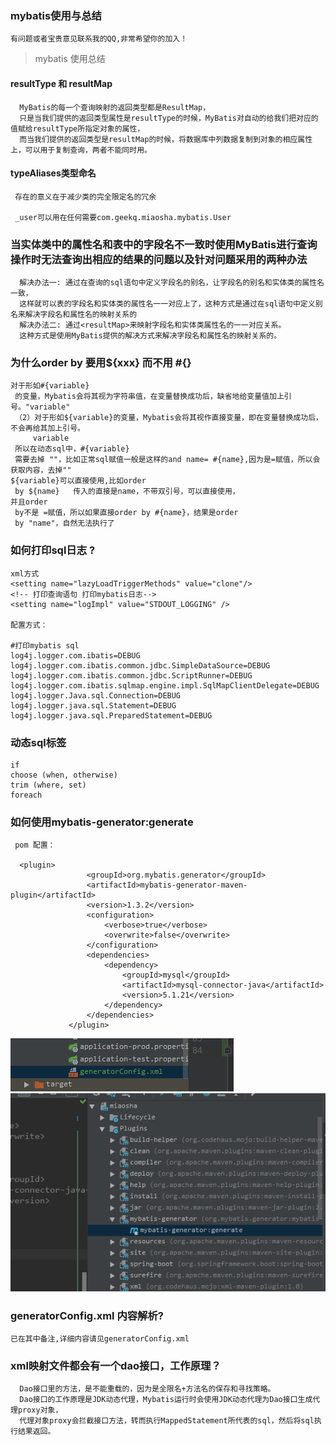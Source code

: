 ### mybatis使用与总结

    有问题或者宝贵意见联系我的QQ,非常希望你的加入！
    
> mybatis 使用总结
#### resultType 和 resultMap
    
      MyBatis的每一个查询映射的返回类型都是ResultMap，
      只是当我们提供的返回类型属性是resultType的时候，MyBatis对自动的给我们把对应的值赋给resultType所指定对象的属性，
      而当我们提供的返回类型是resultMap的时候，将数据库中列数据复制到对象的相应属性上，可以用于复制查询，两者不能同时用。
      
#### typeAliases类型命名

     存在的意义在于减少类的完全限定名的冗余
     
     _user可以用在任何需要com.geekq.miaosha.mybatis.User
     
###  当实体类中的属性名和表中的字段名不一致时使用MyBatis进行查询操作时无法查询出相应的结果的问题以及针对问题采用的两种办法
     
      解决办法一: 通过在查询的sql语句中定义字段名的别名，让字段名的别名和实体类的属性名一致，
      这样就可以表的字段名和实体类的属性名一一对应上了，这种方式是通过在sql语句中定义别名来解决字段名和属性名的映射关系的
      解决办法二: 通过<resultMap>来映射字段名和实体类属性名的一一对应关系。
      这种方式是使用MyBatis提供的解决方式来解决字段名和属性名的映射关系的。
 
###  为什么order by 要用${xxx} 而不用 #{}

    对于形如#{variable}
     的变量，Mybatis会将其视为字符串值，在变量替换成功后，缺省地给变量值加上引号。"variable"
     （2）对于形如${variable}的变量，Mybatis会将其视作直接变量，即在变量替换成功后，不会再给其加上引号。
         variable
     所以在动态sql中，#{variable}
     需要去掉 ""，比如正常sql赋值一般是这样的and name= #{name},因为是=赋值，所以会获取内容，去掉""
    ${variable}可以直接使用,比如order
     by ${name}   传入的直接是name，不带双引号，可以直接使用，
    并且order
     by不是 =赋值，所以如果直接order by #{name}，结果是order
     by "name"，自然无法执行了

### 如何打印sql日志 ?

    xml方式
    <setting name="lazyLoadTriggerMethods" value="clone"/>
    <!-- 打印查询语句 打印mybatis日志-->
    <setting name="logImpl" value="STDOUT_LOGGING" />
    
    配置方式：
    
    #打印mybatis sql
    log4j.logger.com.ibatis=DEBUG
    log4j.logger.com.ibatis.common.jdbc.SimpleDataSource=DEBUG
    log4j.logger.com.ibatis.common.jdbc.ScriptRunner=DEBUG
    log4j.logger.com.ibatis.sqlmap.engine.impl.SqlMapClientDelegate=DEBUG
    log4j.logger.Java.sql.Connection=DEBUG
    log4j.logger.java.sql.Statement=DEBUG
    log4j.logger.java.sql.PreparedStatement=DEBUG
### 动态sql标签

    if
    choose (when, otherwise)
    trim (where, set)
    foreach
    
### 如何使用mybatis-generator:generate 

     pom 配置：
     
      <plugin>
                     <groupId>org.mybatis.generator</groupId>
                     <artifactId>mybatis-generator-maven-plugin</artifactId>
                     <version>1.3.2</version>
                     <configuration>
                         <verbose>true</verbose>
                         <overwrite>false</overwrite>
                     </configuration>
                     <dependencies>
                         <dependency>
                             <groupId>mysql</groupId>
                             <artifactId>mysql-connector-java</artifactId>
                             <version>5.1.21</version>
                         </dependency>
                     </dependencies>
                 </plugin>
 
                 
![使用](https://raw.githubusercontent.com/qiurunze123/imageall/master/mybatis1.png)
![使用](https://raw.githubusercontent.com/qiurunze123/imageall/master/mybatis2.png)

### generatorConfig.xml 内容解析?
    已在其中备注,详细内容请见generatorConfig.xml

### xml映射文件都会有一个dao接口，工作原理？
   
      Dao接口里的方法，是不能重载的，因为是全限名+方法名的保存和寻找策略。      
      Dao接口的工作原理是JDK动态代理，Mybatis运行时会使用JDK动态代理为Dao接口生成代理proxy对象，
      代理对象proxy会拦截接口方法，转而执行MappedStatement所代表的sql，然后将sql执行结果返回。

### 